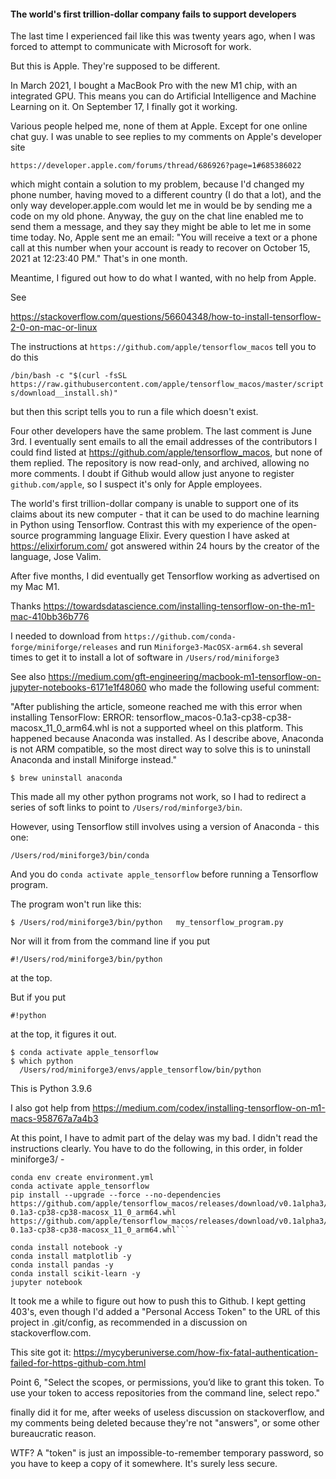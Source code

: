 #### The world's first trillion-dollar company fails to support developers



The last time I experienced fail like this was twenty years ago, when I was forced to attempt to communicate with Microsoft for work.

But this is Apple. They're supposed to be different.




In March 2021, I bought a MacBook Pro with the new M1 chip, with an integrated GPU. This means you can do Artificial Intelligence and Machine Learning on it. On September 17, I finally got it working.

Various people helped me, none of them at Apple. Except for one  online chat guy. I was unable to see replies to my comments on Apple's developer site

`https://developer.apple.com/forums/thread/686926?page=1#685386022`

which might contain a solution to my problem, because I'd changed my phone number, having moved to a different country (I do that a lot), and the only way developer.apple.com would let me in would be by sending me a code on my old phone. Anyway, the guy on the chat line enabled me to send them a message, and they say they might be able to let me in some time today. No, Apple sent me an email: "You will receive a text or a phone call at this number when your account is ready to recover on October 15, 2021 at 12:23:40 PM." That's in one month.

Meantime, I figured out how to do what I wanted, with no help from Apple.

See

https://stackoverflow.com/questions/56604348/how-to-install-tensorflow-2-0-on-mac-or-linux

The instructions at `https://github.com/apple/tensorflow_macos` tell you to do this

`/bin/bash -c "$(curl -fsSL https://raw.githubusercontent.com/apple/tensorflow_macos/master/scripts/download__install.sh)"`

but then this script tells you to run a file which doesn't exist.

Four other developers have the same problem. The last comment is June 3rd. I eventually sent emails to all the email addresses of the contributors I could find listed at https://github.com/apple/tensorflow_macos, but none of them replied. The repository is now read-only, and archived, allowing no more comments. I doubt if Github would allow just anyone to register `github.com/apple`, so I suspect it's only for Apple employees.

The world's first trillion-dollar company is unable to support one of its claims about its new computer - that it can be used to do machine learning in Python using Tensorflow. Contrast this with my experience of the open-source programming language Elixir. Every question I have asked at https://elixirforum.com/ got answered within 24 hours by the creator of the language, Jose Valim.

After five months, I did eventually get Tensorflow working as advertised on my Mac M1.

Thanks https://towardsdatascience.com/installing-tensorflow-on-the-m1-mac-410bb36b776

I needed to download from `https://github.com/conda-forge/miniforge/releases` and run `Miniforge3-MacOSX-arm64.sh` several times to get it to install a lot of software in `/Users/rod/miniforge3`

See also
https://medium.com/gft-engineering/macbook-m1-tensorflow-on-jupyter-notebooks-6171e1f48060
who made the following useful comment:

"After publishing the article, someone reached me with this error when installing TensorFlow:
ERROR: tensorflow_macos-0.1a3-cp38-cp38-macosx_11_0_arm64.whl is not a supported wheel on this platform.
This happened because Anaconda was installed. As I describe above, Anaconda is not ARM compatible, so the most direct way to solve this is to uninstall Anaconda and install Miniforge instead."

`$ brew uninstall anaconda`

This made all my other python programs not work, so I had to redirect a series of soft links to point to `/Users/rod/minforge3/bin`.

However, using Tensorflow still involves using a version of Anaconda - this one:

`/Users/rod/miniforge3/bin/conda`

And you do `conda activate apple_tensorflow` before running a Tensorflow program.

The program won't run like this:

`$ /Users/rod/miniforge3/bin/python   my_tensorflow_program.py`

Nor will it from from the command line if you put

`#!/Users/rod/miniforge3/bin/python`

at the top.

But if you put

`#!python`

at the top, it figures it out.

```
$ conda activate apple_tensorflow
$ which python
  /Users/rod/miniforge3/envs/apple_tensorflow/bin/python
```

This is Python 3.9.6

I also got help from https://medium.com/codex/installing-tensorflow-on-m1-macs-958767a7a4b3

At this point, I have to admit part of the delay was my bad. I didn't read the instructions clearly. You have to do the following, in this order, in folder miniforge3/ -

    conda env create environment.yml
    conda activate apple_tensorflow
    pip install --upgrade --force --no-dependencies https://github.com/apple/tensorflow_macos/releases/download/v0.1alpha3/tensorflow_macos-0.1a3-cp38-cp38-macosx_11_0_arm64.whl https://github.com/apple/tensorflow_macos/releases/download/v0.1alpha3/tensorflow_addons_macos-0.1a3-cp38-cp38-macosx_11_0_arm64.whl```

    conda install notebook -y
    conda install matplotlib -y
    conda install pandas -y
    conda install scikit-learn -y
    jupyter notebook

It took me a while to figure out how to push this to Github. I kept getting 403's, even though I'd added a "Personal Access Token" to the URL of this project in .git/config, as recommended in a discussion on stackoverflow.com.

This site got it:
https://mycyberuniverse.com/how-fix-fatal-authentication-failed-for-https-github-com.html

Point 6, "Select the scopes, or permissions, you’d like to grant this token. To use your token to access repositories from the command line, select repo."

finally did it for me, after weeks of useless discussion on stackoverflow, and my comments being deleted because they're not "answers", or some other bureaucratic reason.

WTF? A "token" is just an impossible-to-remember temporary password, so you have to keep a copy of it somewhere. It's surely less secure.

